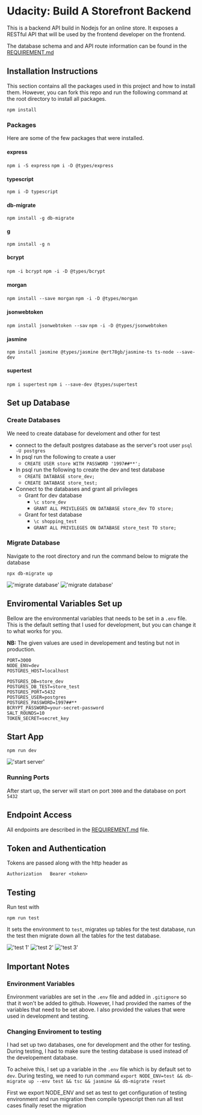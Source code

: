 # Udacity: Build A Storefront Backend

This is a backend API build in Nodejs for an online store. It exposes a RESTful API that will be used by the frontend developer on the frontend.

The database schema and and API route information can be found in the [REQUIREMENT.md](REQUIREMENTS.md)

## Installation Instructions

This section contains all the packages used in this project and how to install them. However, you can fork this repo and run the following command at the root directory to install all packages.

`npm install`

### Packages

Here are some of the few packages that were installed.

#### express

`npm i -S express`
`npm i -D @types/express`

#### typescript

`npm i -D typescript`

#### db-migrate

`npm install -g db-migrate`

#### g

`npm install -g n`

#### bcrypt

`npm -i bcrypt`
`npm -i -D @types/bcrypt`

#### morgan

`npm install --save morgan`
`npm -i -D @types/morgan`

#### jsonwebtoken

`npm install jsonwebtoken --sav`
`npm -i -D @types/jsonwebtoken`

#### jasmine

`npm install jasmine @types/jasmine @ert78gb/jasmine-ts ts-node --save-dev`

#### supertest

`npm i supertest`
`npm i --save-dev @types/supertest`

## Set up Database

### Create Databases

We need to create database for develoment and other for test

- connect to the default postgres database as the server's root user `psql -U postgres`
- In psql run the following to create a user
  - `CREATE USER store WITH PASSWORD '1997##**';`
- In psql run the following to create the dev and test database
  - `CREATE DATABASE store_dev;`
  - `CREATE DATABASE store_test;`
- Connect to the databases and grant all privileges
  - Grant for dev database
    - `\c store_dev`
    - `GRANT ALL PRIVILEGES ON DATABASE store_dev TO store;`
  - Grant for test database
    - `\c shopping_test`
    - `GRANT ALL PRIVILEGES ON DATABASE store_test TO store;`

### Migrate Database

Navigate to the root directory and run the command below to migrate the database

`npx db-migrate up`

!['migrate database'](./docs/migrate_up.png)
!['migrate database'](./docs/migrate_up_tow.png)

## Enviromental Variables Set up

Bellow are the environmental variables that needs to be set in a `.env` file. This is the default setting that I used for development, but you can change it to what works for you.

**NB:** The given values are used in developement and testing but not in production.

```
PORT=3000
NODE_ENV=dev
POSTGRES_HOST=localhost

POSTGRES_DB=store_dev
POSTGRES_DB_TEST=store_test
POSTGRES_PORT=5432
POSTGRES_USER=postgres
POSTGRES_PASSWORD=1997##**
BCRYPT_PASSWORD=your-secret-password
SALT_ROUNDS=10
TOKEN_SECRET=secret_key
```

## Start App

`npm run dev`

!['start server'](./docs/start_dev.png)

### Running Ports

After start up, the server will start on port `3000` and the database on port `5432`

## Endpoint Access

All endpoints are described in the [REQUIREMENT.md](REQUIREMENTS.md) file.

## Token and Authentication

Tokens are passed along with the http header as

```
Authorization   Bearer <token>
```

## Testing

Run test with

`npm run test`

It sets the environment to `test`, migrates up tables for the test database, run the test then migrate down all the tables for the test database.

!['test 1'](docs/migrate_up_test.png)
!['test 2'](docs/migrate_up_tow_test.png)
!['test 3'](docs/run_jasmine.png)

## Important Notes

### Environment Variables

Environment variables are set in the `.env` file and added in `.gitignore` so that it won't be added to github. However, I had provided the names of the variables that need to be set above. I also provided the values that were used in development and testing.

### Changing Enviroment to testing

I had set up two databases, one for development and the other for testing. During testing, I had to make sure the testing database is used instead of the developement database.

To acheive this, I set up a variable in the `.env` file which is by default set to `dev`. During testing, we need to run command `export NODE_ENV=test && db-migrate up --env test && tsc && jasmine && db-migrate reset`

First we export NODE_ENV and set as test to get configuration of testing environment and run migration then compile typescript then run all test cases finally reset the migration
